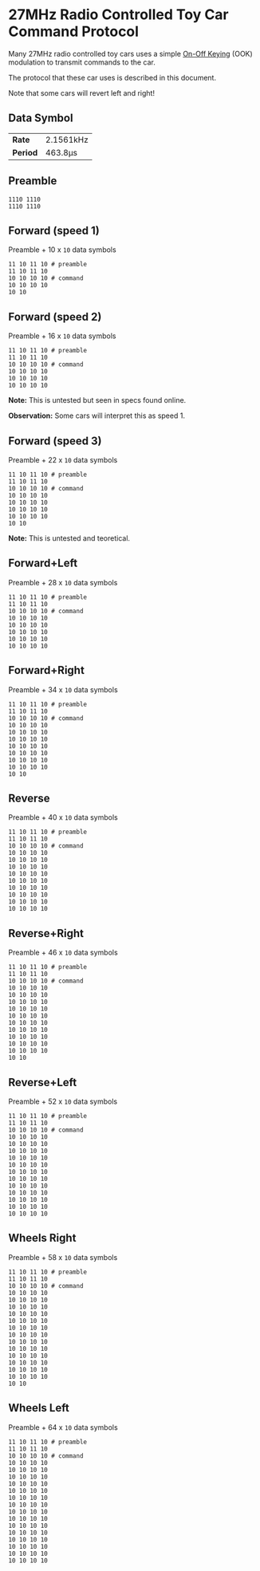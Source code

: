 # 27MHz Radio Controlled Toy Car Command Protocol

Many 27MHz radio controlled toy cars uses a simple [On-Off
Keying](https://en.wikipedia.org/wiki/On-off_keying) (OOK) modulation to
transmit commands to the car.

The protocol that these car uses is described in this document.

Note that some cars will revert left and right!

## Data Symbol

|            |           |
| ---------- | --------- |
| **Rate**   | 2.1561kHz |
| **Period** | 463.8µs   |

## Preamble

```
1110 1110
1110 1110
```

## Forward (speed 1)

Preamble + 10 x `10` data symbols

```
11 10 11 10 # preamble
11 10 11 10
10 10 10 10 # command
10 10 10 10
10 10
```

## Forward (speed 2)

Preamble + 16 x `10` data symbols

```
11 10 11 10 # preamble
11 10 11 10
10 10 10 10 # command
10 10 10 10
10 10 10 10
10 10 10 10
```

**Note:** This is untested but seen in specs found online.

**Observation:** Some cars will interpret this as speed 1.

## Forward (speed 3)

Preamble + 22 x `10` data symbols

```
11 10 11 10 # preamble
11 10 11 10
10 10 10 10 # command
10 10 10 10
10 10 10 10
10 10 10 10
10 10 10 10
10 10
```

**Note:** This is untested and teoretical.

## Forward+Left

Preamble + 28 x `10` data symbols

```
11 10 11 10 # preamble
11 10 11 10
10 10 10 10 # command
10 10 10 10
10 10 10 10
10 10 10 10
10 10 10 10
10 10 10 10
```

## Forward+Right

Preamble + 34 x `10` data symbols

```
11 10 11 10 # preamble
11 10 11 10
10 10 10 10 # command
10 10 10 10
10 10 10 10
10 10 10 10
10 10 10 10
10 10 10 10
10 10 10 10
10 10 10 10
10 10
```

## Reverse

Preamble + 40 x `10` data symbols

```
11 10 11 10 # preamble
11 10 11 10
10 10 10 10 # command
10 10 10 10
10 10 10 10
10 10 10 10
10 10 10 10
10 10 10 10
10 10 10 10
10 10 10 10
10 10 10 10
10 10 10 10
```

## Reverse+Right

Preamble + 46 x `10` data symbols

```
11 10 11 10 # preamble
11 10 11 10
10 10 10 10 # command
10 10 10 10
10 10 10 10
10 10 10 10
10 10 10 10
10 10 10 10
10 10 10 10
10 10 10 10
10 10 10 10
10 10 10 10
10 10 10 10
10 10
```

## Reverse+Left

Preamble + 52 x `10` data symbols

```
11 10 11 10 # preamble
11 10 11 10
10 10 10 10 # command
10 10 10 10
10 10 10 10
10 10 10 10
10 10 10 10
10 10 10 10
10 10 10 10
10 10 10 10
10 10 10 10
10 10 10 10
10 10 10 10
10 10 10 10
10 10 10 10
```

## Wheels Right

Preamble + 58 x `10` data symbols

```
11 10 11 10 # preamble
11 10 11 10
10 10 10 10 # command
10 10 10 10
10 10 10 10
10 10 10 10
10 10 10 10
10 10 10 10
10 10 10 10
10 10 10 10
10 10 10 10
10 10 10 10
10 10 10 10
10 10 10 10
10 10 10 10
10 10 10 10
10 10
```

## Wheels Left

Preamble + 64 x `10` data symbols

```
11 10 11 10 # preamble
11 10 11 10
10 10 10 10 # command
10 10 10 10
10 10 10 10
10 10 10 10
10 10 10 10
10 10 10 10
10 10 10 10
10 10 10 10
10 10 10 10
10 10 10 10
10 10 10 10
10 10 10 10
10 10 10 10
10 10 10 10
10 10 10 10
10 10 10 10
```
